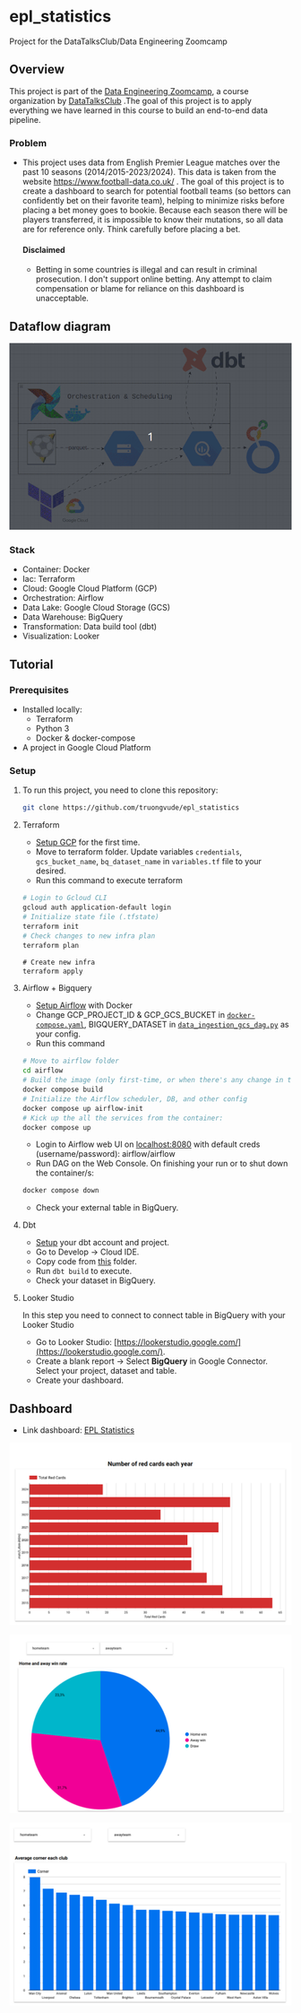 # epl_statistics
Project for the DataTalksClub/Data Engineering Zoomcamp

## Overview

This project is part of the [Data Engineering Zoomcamp](https://github.com/DataTalksClub/data-engineering-zoomcamp/), a course organization by [DataTalksClub](https://github.com/DataTalksClub/) .The goal of this project is to apply everything we have learned in this course to build an end-to-end data pipeline.

### Problem

* This project uses data from English Premier League matches over the past 10 seasons (2014/2015-2023/2024). This data is taken from the website https://www.football-data.co.uk/ . The goal of this project is to create a dashboard to search for potential football teams (so bettors can confidently bet on their favorite team), helping to minimize risks before placing a bet money goes to bookie. Because each season there will be players transferred, it is impossible to know their mutations, so all data are for reference only. Think carefully before placing a bet.

    #### Disclaimed

    * Betting in some countries is illegal and can result in criminal prosecution. I don't support online betting. Any attempt to claim compensation or blame for reliance on this dashboard is unacceptable.

## Dataflow diagram

![](https://github.com/truongvude/epl_statistics/blob/main/images/dataflow.gif)

### Stack
* Container: Docker
* Iac: Terraform
* Cloud: Google Cloud Platform (GCP)
* Orchestration: Airflow
* Data Lake: Google Cloud Storage (GCS)
* Data Warehouse: BigQuery
* Transformation: Data build tool (dbt)
* Visualization: Looker

## Tutorial

### Prerequisites
* Installed locally:
    - Terraform
    - Python 3
    - Docker & docker-compose
* A project in Google Cloud Platform

### Setup
1. To run this project, you need to clone this repository:

    ```bash
    git clone https://github.com/truongvude/epl_statistics
    ```

2. Terraform
    * [Setup GCP](terraform/README.md) for the first time.
    * Move to terraform folder. Update variables `credentials`, `gcs_bucket_name`, `bq_dataset_name` in `variables.tf` file to your desired.
    * Run this command to execute terraform
    ```bash
    # Login to Gcloud CLI
    gcloud auth application-default login
    # Initialize state file (.tfstate)
    terraform init
    # Check changes to new infra plan
    terraform plan
    ```
    ```
    # Create new infra
    terraform apply
    ```
    
3. Airflow + Bigquery
    * [Setup Airflow](airflow/README.md) with Docker 
    * Change GCP_PROJECT_ID & GCP_GCS_BUCKET in [`docker-compose.yaml`](airflow/docker-compose.yaml), BIGQUERY_DATASET in [`data_ingestion_gcs_dag.py`](airflow/dags/data_ingestion_gcs_dag.py) as your config.
    * Run this command
    ```bash
    # Move to airflow folder
    cd airflow
    # Build the image (only first-time, or when there's any change in the Dockerfile, takes ~15 mins for the first-time):
    docker compose build
    # Initialize the Airflow scheduler, DB, and other config
    docker compose up airflow-init
    # Kick up the all the services from the container:
    docker compose up
    ```
    * Login to Airflow web UI on [localhost:8080](http://localhost:8080/) with default creds (username/password): airflow/airflow
    * Run DAG on the Web Console.
    On finishing your run or to shut down the container/s:
    ```bash
    docker compose down
    ```
    * Check your external table in BigQuery.

4. Dbt
    * [Setup](dbt/README.md) your dbt account and project.
    * Go to Develop -> Cloud IDE.
    * Copy code from [this](./dbt/) folder.
    * Run `dbt build` to execute.
    * Check your dataset in BigQuery.

5. Looker Studio

    In this step you need to connect to connect table in BigQuery with your Looker Studio
    * Go to Looker Studio: [https://lookerstudio.google.com/](https://lookerstudio.google.com/).
    * Create a blank report -> Select **BigQuery** in Google Connector. Select your project, dataset and table.
    * Create your dashboard.
## Dashboard
* Link dashboard: 
[EPL Statistics](https://lookerstudio.google.com/reporting/d10255ec-a678-45e7-8dc8-4358846d88b9)

![](images/red_cards.png)

![](images/win_rate.png)

![](images/Corner.png)
